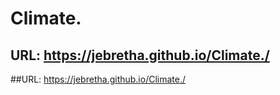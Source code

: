 # Climate.

## URL: https://jebretha.github.io/Climate./

##URL: https://jebretha.github.io/Climate./
